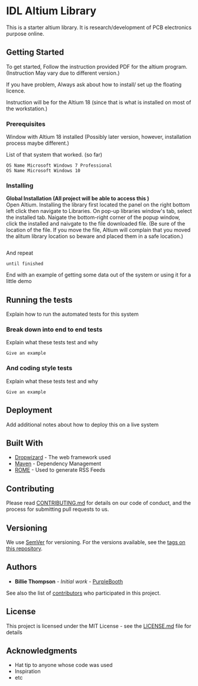 # IDL Altium Library

This is a starter altium library.  It is research/development of PCB electronics purpose online.    

## Getting Started

To get started,  Follow the instruction provided PDF for the altium program.   (Instruction May vary due to different version.)

If you have problem,   Always ask about how to install/ set up the floating licence.   

Instruction will be for the Altium 18 (since that is what is installed on most of the workstation.)

### Prerequisites

Window with Altium 18 installed (Possibly later version, however, installation process maybe different.)

List of that system that worked. (so far)
```
OS Name	Microsoft Windows 7 Professional
OS Name	Microsoft Windows 10
```

### Installing

**Global Installation (All project will be able to access this )** <br>
Open Altium. 
Installing the library first located the panel on the right bottom left click then navigate to Libraries.  On pop-up libraries window's tab,  select the installed tab.  Naigate the bottom-right corner of the popup window,  click the installed and naivgate to the file downloaded file.  (Be sure of the location of the file.  If you move the file,  Altium will complain that you moved the alitum library location so beware and placed them in a safe location.)  

```

```

And repeat

```
until finished
```

End with an example of getting some data out of the system or using it for a little demo

## Running the tests

Explain how to run the automated tests for this system

### Break down into end to end tests

Explain what these tests test and why

```
Give an example
```

### And coding style tests

Explain what these tests test and why

```
Give an example
```

## Deployment

Add additional notes about how to deploy this on a live system

## Built With

* [Dropwizard](http://www.dropwizard.io/1.0.2/docs/) - The web framework used
* [Maven](https://maven.apache.org/) - Dependency Management
* [ROME](https://rometools.github.io/rome/) - Used to generate RSS Feeds

## Contributing

Please read [CONTRIBUTING.md](https://gist.github.com/PurpleBooth/b24679402957c63ec426) for details on our code of conduct, and the process for submitting pull requests to us.

## Versioning

We use [SemVer](http://semver.org/) for versioning. For the versions available, see the [tags on this repository](https://github.com/your/project/tags). 

## Authors

* **Billie Thompson** - *Initial work* - [PurpleBooth](https://github.com/PurpleBooth)

See also the list of [contributors](https://github.com/your/project/contributors) who participated in this project.

## License

This project is licensed under the MIT License - see the [LICENSE.md](LICENSE.md) file for details

## Acknowledgments

* Hat tip to anyone whose code was used
* Inspiration
* etc
